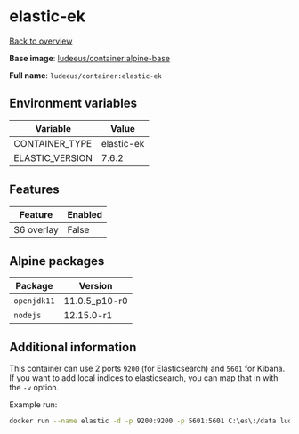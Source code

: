 # elastic-ek

[Back to overview](../index.md)

**Base image**: [ludeeus/container:alpine-base](./alpine-base)

**Full name**: `ludeeus/container:elastic-ek`

## Environment variables

Variable | Value 
-- | --
CONTAINER_TYPE | elastic-ek
ELASTIC_VERSION | 7.6.2

## Features

Feature | Enabled 
-- | --
S6 overlay | False

## Alpine packages

Package | Version 
-- | --
`openjdk11` | 11.0.5_p10-r0
`nodejs` | 12.15.0-r1

## Additional information

This container can use 2 ports `9200` (for Elasticsearch) and `5601` for Kibana.
If you want to add local indices to elasticsearch, you can map that in with the `-v` option.

Example run:

```bash
docker run --name elastic -d -p 9200:9200 -p 5601:5601 C:\es\:/data ludeeus/contianer:elastic-ek
```